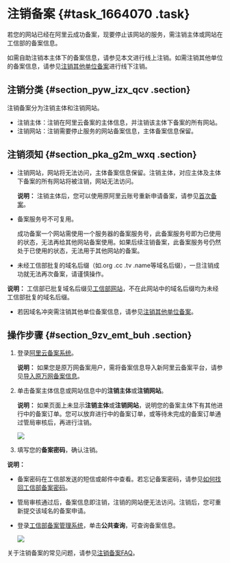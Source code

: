 # 注销备案 {#task_1664070 .task}

若您的网站已经在阿里云成功备案，现要停止该网站的服务，需注销主体或网站在工信部的备案信息。

如需自助注销本主体下的备案信息，请参见本文进行线上注销。如需注销其他单位的备案信息，请参见[注销其他单位备案](cn.zh-CN/管理查看ICP备案信息/注销备案/注销其他单位备案.md#)进行线下注销。

## 注销分类 {#section_pyw_izx_qcv .section}

注销备案分为注销主体和注销网站。

-   注销主体：注销在阿里云备案的主体信息，并注销该主体下备案的所有网站。
-   注销网站：注销需要停止服务的网站备案信息，主体备案信息保留。

## 注销须知 {#section_pka_g2m_wxq .section}

-   注销网站，网站将无法访问，主体备案信息保留。注销主体，对应主体及主体下备案的所有网站将被注销，网站无法访问。

    **说明：** 注销主体后，您可以使用原阿里云账号重新申请备案，请参见[首次备案](../cn.zh-CN/ICP备案流程（PC端）/验证备案类型/首次备案.md#)。

-   备案服务号不可复用。

    成功备案一个网站需使用一个服务器的备案服务号，此备案服务号即为已使用的状态，无法再给其他网站备案使用。如果后续注销备案，此备案服务号仍然处于已使用的状态，无法用于其他网站的备案。

-   未经工信部批复的域名后缀（如.org .cc .tv .name等域名后缀），一旦注销成功就无法再次备案，请谨慎操作。

**说明：** 工信部已批复域名后缀见[工信部网站](http://域名.信息)，不在此网站中的域名后缀均为未经工信部批复的域名后缀。

-   若因域名冲突需注销其他单位备案信息，请参见[注销其他单位备案](cn.zh-CN/管理查看ICP备案信息/注销备案/注销其他单位备案.md#)。

## 操作步骤 {#section_9zv_emt_buh .section}

1.  登录[阿里云备案系统](https://beian.aliyun.com/order/index)。 

    **说明：** 如果您是原万网备案用户，需将备案信息导入新阿里云备案平台，请参见[导入原万网备案信息](cn.zh-CN/管理查看ICP备案信息/原万网ICP备案信息导入阿里云/导入原万网备案信息.md#)。

2.  单击备案主体信息或网站信息中的**注销主体**或**注销网站**。 

    **说明：** 如果页面上未显示**注销主体**或**注销网站**，说明您的备案主体下有其他进行中的备案订单。您可以放弃进行中的备案订单，或等待未完成的备案订单通过管局审核后，再进行注销。

    ![](http://static-aliyun-doc.oss-cn-hangzhou.aliyuncs.com/assets/img/14203/15671322879606_zh-CN.png)

3.  填写您的**备案密码**，确认注销。

**说明：** 

-   备案密码在工信部发送的短信或邮件中查看。若忘记备案密码，请参见[如何找回工信部备案密码](../cn.zh-CN/常见问题/备案平台及工信部页面操作FAQ/如何找回工信部备案密码？.md#)。
-   管局审核通过后，备案信息即注销，注销的网站便无法访问。注销后，您可重新提交该域名的备案申请。
-   登录[工信部备案管理系统](http://www.beian.miit.gov.cn)，单击**公共查询**，可查询备案信息。

    ![](http://static-aliyun-doc.oss-cn-hangzhou.aliyuncs.com/assets/img/14203/156713228811194_zh-CN.png)


关于注销备案的常见问题，请参见[注销备案FAQ](../cn.zh-CN/常见问题/注销备案FAQ.md#)。

